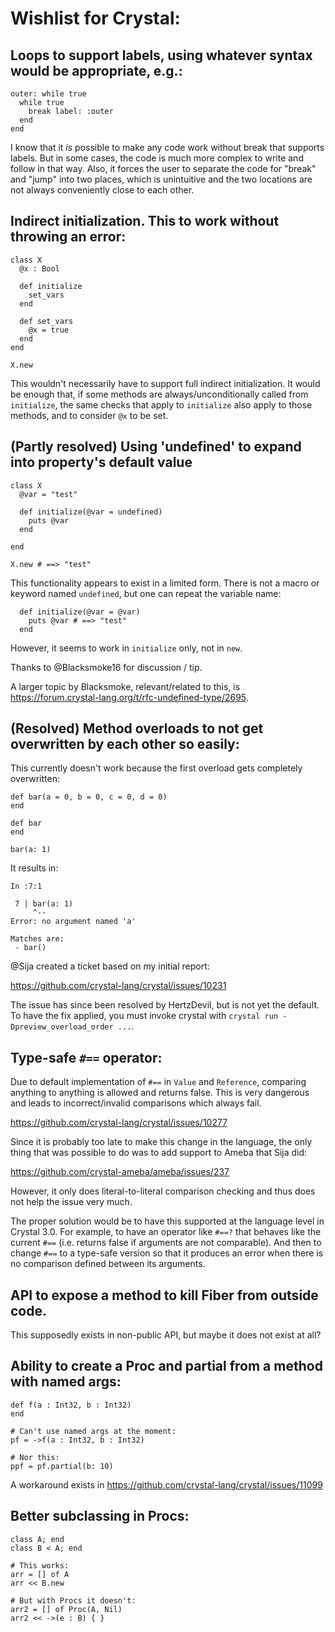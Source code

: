 # Wishlist for Crystal:


## Loops to support labels, using whatever syntax would be appropriate, e.g.:

```cr
outer: while true
  while true
    break label: :outer
  end
end
```

I know that it _is_ possible to make any code work without break that supports labels.
But in some cases, the code is much more complex to write and follow in that way.
Also, it forces the user to separate the code for "break" and "jump" into two
places, which is unintuitive and the two locations are not always conveniently close
to each other.

## Indirect initialization. This to work without throwing an error:

```cr
class X
  @x : Bool

  def initialize
    set_vars
  end

  def set_vars
    @x = true
  end
end

X.new
```

This wouldn't necessarily have to support full indirect initialization. It
would be enough that, if some methods are always/unconditionally called from `initialize`,
the same checks that apply to `initialize` also apply to those methods, and to consider
`@x` to be set.

## (Partly resolved) Using 'undefined' to expand into property's default value

```cr
class X
  @var = "test"

  def initialize(@var = undefined)
    puts @var
  end

end

X.new # ==> "test"
```

This functionality appears to exist in a limited form.
There is not a macro or keyword named `undefined`, but one can repeat the variable name:

```
  def initialize(@var = @var)
    puts @var # ==> "test"
  end
```

However, it seems to work in `initialize` only, not in `new`.

Thanks to @Blacksmoke16 for discussion / tip.

A larger topic by Blacksmoke, relevant/related to this, is https://forum.crystal-lang.org/t/rfc-undefined-type/2695.

## (Resolved) Method overloads to not get overwritten by each other so easily:

This currently doesn't work because the first overload gets completely overwritten:

```cr
def bar(a = 0, b = 0, c = 0, d = 0)
end

def bar
end

bar(a: 1)
```

It results in:

```
In :7:1

 7 | bar(a: 1)
     ^--
Error: no argument named 'a'

Matches are:
 - bar()
 ```

@Sija created a ticket based on my initial report:

https://github.com/crystal-lang/crystal/issues/10231

The issue has since been resolved by HertzDevil, but is not yet the default.
To have the fix applied, you must invoke crystal with `crystal run -Dpreview_overload_order ...`.

## Type-safe `#==` operator:

Due to default implementation of `#==` in `Value` and `Reference`, comparing
anything to anything is allowed and returns false. This is very dangerous
and leads to incorrect/invalid comparisons which always fail.

https://github.com/crystal-lang/crystal/issues/10277

Since it is probably too late to make this change in the language, the only
thing that was possible to do was to add support to Ameba that Sija did:

https://github.com/crystal-ameba/ameba/issues/237

However, it only does literal-to-literal comparison checking and thus
does not help the issue very much.

The proper solution would be to have this supported at the language level in Crystal 3.0.
For example, to have an operator like `#==?` that behaves like the current `#==` (i.e. returns false if
arguments are not comparable). And then to change `#==` to a type-safe version so that it produces an
error when there is no comparison defined between its arguments.

## API to expose a method to kill Fiber from outside code.

This supposedly exists in non-public API, but maybe it does not exist
at all?

## Ability to create a Proc and partial from a method with named args:

```cr
def f(a : Int32, b : Int32)
end

# Can't use named args at the moment:
pf = ->f(a : Int32, b : Int32)

# Nor this:
ppf = pf.partial(b: 10)

```

A workaround exists in https://github.com/crystal-lang/crystal/issues/11099

## Better subclassing in Procs:

```cr
class A; end
class B < A; end

# This works:
arr = [] of A
arr << B.new

# But with Procs it doesn't:
arr2 = [] of Proc(A, Nil)
arr2 << ->(e : B) { }
```
